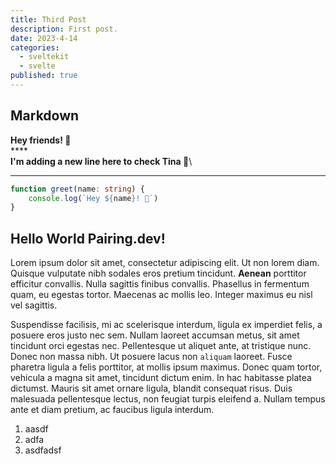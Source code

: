 ```yaml
---
title: Third Post
description: First post.
date: 2023-4-14
categories:
  - sveltekit
  - svelte
published: true
---
```


## Markdown

**Hey friends! 👋**\
****\
**I'm adding a new line here to check Tina 🚀**\
****

```ts
function greet(name: string) {
	console.log(`Hey ${name}! 👋`)
}
```

## Hello World Pairing.dev!

Lorem ipsum dolor sit amet, consectetur adipiscing elit. Ut non lorem diam. Quisque vulputate nibh sodales eros pretium tincidunt. **Aenean** porttitor efficitur convallis. Nulla sagittis finibus convallis. Phasellus in fermentum quam, eu egestas tortor. Maecenas ac mollis leo. Integer maximus eu nisl vel sagittis.

Suspendisse facilisis, mi ac scelerisque interdum, ligula ex imperdiet felis, a posuere eros justo nec sem. Nullam laoreet accumsan metus, sit amet tincidunt orci egestas nec. Pellentesque ut aliquet ante, at tristique nunc. Donec non massa nibh. Ut posuere lacus non `aliquam` laoreet. Fusce pharetra ligula a felis porttitor, at mollis ipsum maximus. Donec quam tortor, vehicula a magna sit amet, tincidunt dictum enim. In hac habitasse platea dictumst. Mauris sit amet ornare ligula, blandit consequat risus. Duis malesuada pellentesque lectus, non feugiat turpis eleifend a. Nullam tempus ante et diam pretium, ac faucibus ligula interdum.

1. aasdf
2. adfa
3. asdfadsf
